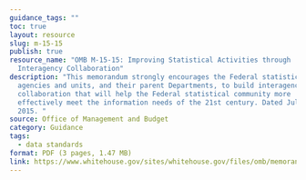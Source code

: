 ```yaml
---
guidance_tags: ""
toc: true
layout: resource
slug: m-15-15
publish: true
resource_name: "OMB M-15-15: Improving Statistical Activities through
  Interagency Collaboration"
description: "This memorandum strongly encourages the Federal statistical
  agencies and units, and their parent Departments, to build interagency
  collaboration that will help the Federal statistical community more
  effectively meet the information needs of the 21st century. Dated July 8,
  2015. "
source: Office of Management and Budget
category: Guidance
tags:
  - data standards
format: PDF (3 pages, 1.47 MB)
link: https://www.whitehouse.gov/sites/whitehouse.gov/files/omb/memoranda/2015/m-15-15.pdf
---
```

